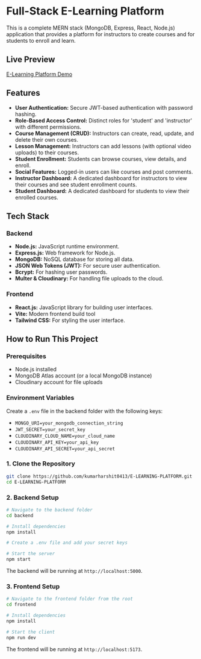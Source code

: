 # Full-Stack E-Learning Platform

This is a complete MERN stack (MongoDB, Express, React, Node.js) application that provides a platform for instructors to create courses and for students to enroll and learn.

## Live Preview
[E-Learning Platform Demo](https://e-learning-platform-amber.vercel.app/)

## Features

- **User Authentication:** Secure JWT-based authentication with password hashing.
- **Role-Based Access Control:** Distinct roles for 'student' and 'instructor' with different permissions.
- **Course Management (CRUD):** Instructors can create, read, update, and delete their own courses.
- **Lesson Management:** Instructors can add lessons (with optional video uploads) to their courses.
- **Student Enrollment:** Students can browse courses, view details, and enroll.
- **Social Features:** Logged-in users can like courses and post comments.
- **Instructor Dashboard:** A dedicated dashboard for instructors to view their courses and see student enrollment counts.
- **Student Dashboard:** A dedicated dashboard for students to view their enrolled courses.

## Tech Stack

### Backend
- **Node.js:** JavaScript runtime environment.
- **Express.js:** Web framework for Node.js.
- **MongoDB:** NoSQL database for storing all data.
- **JSON Web Tokens (JWT):** For secure user authentication.
- **Bcrypt:** For hashing user passwords.
- **Multer & Cloudinary:** For handling file uploads to the cloud.

### Frontend
- **React.js:** JavaScript library for building user interfaces.
- **Vite:** Modern frontend build tool
- **Tailwind CSS:** For styling the user interface.

## How to Run This Project

### Prerequisites
- Node.js installed
- MongoDB Atlas account (or a local MongoDB instance)
- Cloudinary account for file uploads

### Environment Variables
Create a `.env` file in the backend folder with the following keys:
- `MONGO_URI=your_mongodb_connection_string`
- `JWT_SECRET=your_secret_key`
- `CLOUDINARY_CLOUD_NAME=your_cloud_name`
- `CLOUDINARY_API_KEY=your_api_key`
- `CLOUDINARY_API_SECRET=your_api_secret`


### 1. Clone the Repository
```bash
git clone https://github.com/kumarharshit0413/E-LEARNING-PLATFORM.git
cd E-LEARNING-PLATFORM
```

### 2. Backend Setup
```bash
# Navigate to the backend folder
cd backend

# Install dependencies
npm install

# Create a .env file and add your secret keys

# Start the server
npm start
```
The backend will be running at `http://localhost:5000`.

### 3. Frontend Setup
```bash
# Navigate to the frontend folder from the root
cd frontend

# Install dependencies
npm install

# Start the client
npm run dev
```
The frontend will be running at `http://localhost:5173`.
